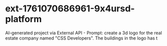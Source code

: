 # ext-1761070686961-9x4ursd-platform
AI-generated project via External API - Prompt: create a 3d logo for the real estate company named "CSS Developers". The buildings in the logo has t
